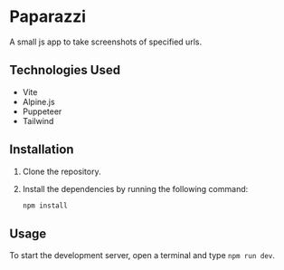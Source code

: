 # Paparazzi
A small js app to take screenshots of specified urls.

## Technologies Used

- Vite
- Alpine.js
- Puppeteer
- Tailwind

## Installation

1. Clone the repository.
2. Install the dependencies by running the following command:

    ```bash
    npm install
    ```

## Usage

To start the development server, open a terminal and type ```npm run dev```.
